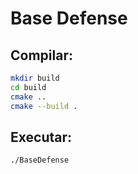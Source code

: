# Base Defense

## Compilar:
```sh
mkdir build
cd build
cmake ..
cmake --build .
```

## Executar:
```sh
./BaseDefense
```

